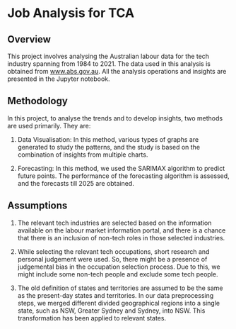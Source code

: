 # Job Analysis for TCA

## Overview

This project involves analysing the Australian labour data for the tech industry spanning from 1984 to 2021. The data used in this analysis is obtained from www.abs.gov.au. All the analysis operations and insights are presented in the Jupyter notebook. 

## Methodology

In this project, to analyse the trends and to develop insights, two methods are used primarily. They are:

1) Data Visualisation: In this method, various types of graphs are generated to study the patterns, and the study is based on the combination of insights from multiple charts.

2) Forecasting: In this method, we used the SARIMAX algorithm to predict future points. The performance of the forecasting algorithm is assessed, and the forecasts till 2025 are obtained.

## Assumptions

1) The relevant tech industries are selected based on the information available on the labour market information portal, and there is a chance that there is an inclusion of non-tech roles in those selected industries. 

2) While selecting the relevant tech occupations, short research and personal judgement were used. So, there might be a presence of judgemental bias in the occupation selection process. Due to this, we might include some non-tech people and exclude some tech people. 

3) The old definition of states and territories are assumed to be the same as the present-day states and territories. In our data preprocessing steps, we merged different divided geographical regions into a single state, such as NSW, Greater Sydney and Sydney, into NSW. This transformation has been applied to relevant states.
